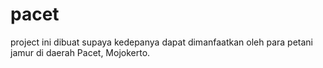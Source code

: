 # pacet

project ini dibuat supaya kedepanya dapat dimanfaatkan oleh para petani jamur di daerah Pacet, Mojokerto.
